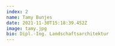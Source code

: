 ```yaml
---
index: 2
name: Tamy Bunjes
date: 2021-11-30T15:18:39.452Z
image: tamy.jpg
bio: Dipl.-Ing. Landschaftsarchitektur
---
```

